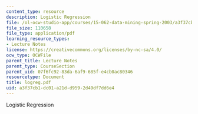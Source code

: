 ```yaml
---
content_type: resource
description: Logistic Regression
file: /ol-ocw-studio-app/courses/15-062-data-mining-spring-2003/a3f37cb1dc01a21dd9592d49df7dd6e4_logreg.pdf
file_size: 110658
file_type: application/pdf
learning_resource_types:
- Lecture Notes
license: https://creativecommons.org/licenses/by-nc-sa/4.0/
ocw_type: OCWFile
parent_title: Lecture Notes
parent_type: CourseSection
parent_uid: 07f6fc92-83da-6af9-685f-e4cb0ac80346
resourcetype: Document
title: logreg.pdf
uid: a3f37cb1-dc01-a21d-d959-2d49df7dd6e4
---
```

Logistic Regression